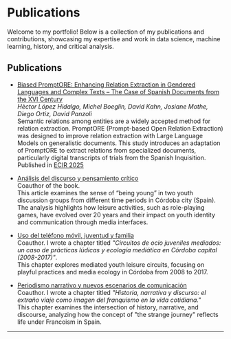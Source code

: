 # Publications

Welcome to my portfolio! Below is a collection of my publications and contributions, showcasing my expertise and work in data science, machine learning, history, and critical analysis.

## Publications

- [Biased PromptORE: Enhancing Relation Extraction in Gendered Languages and Complex Texts – The Case of Spanish Documents from the XVI Century](https://arxiv.org/abs/2406.00027)  
  *Hèctor López Hidalgo, Michel Boeglin, David Kahn, Josiane Mothe, Diego Ortiz, David Panzoli*  
  Semantic relations among entities are a widely accepted method for relation extraction. PromptORE (Prompt-based Open Relation Extraction) was designed to improve relation extraction with Large Language Models on generalistic documents. This study introduces an adaptation of PromptORE to extract relations from specialized documents, particularly digital transcripts of trials from the Spanish Inquisition.
  Published in [ECIR 2025](https://ecir2025.eu/accepted-papers/)

- [Análisis del discurso y pensamiento crítico](https://egregius.es/catalogo/analisis-del-discurso-y-pensamiento-critico/)  
  Coauthor of the book.  
  This article examines the sense of “being young” in two youth discussion groups from different time periods in Córdoba city (Spain). The analysis highlights how leisure activities, such as role-playing games, have evolved over 20 years and their impact on youth identity and communication through media interfaces.

- [Uso del teléfono móvil, juventud y familia](https://egregius.es/catalogo/uso-del-telefono-movil-juventud-y-familia/)  
  Coauthor. I wrote a chapter titled *"Circuitos de ocio juveniles mediados: un caso de prácticas lúdicas y ecología mediática en Córdoba capital (2008-2017)"*.  
  This chapter explores mediated youth leisure circuits, focusing on playful practices and media ecology in Córdoba from 2008 to 2017.

- [Periodismo narrativo y nuevos escenarios de comunicación](https://egregius.es/catalogo/periodismo-narrativo-y-nuevos-escenarios-de-comunicacion/)  
  Coauthor. I wrote a chapter titled *"Historia, narrativa y discurso: el extraño viaje como imagen del franquismo en la vida cotidiana."*  
  This chapter examines the intersection of history, narrative, and discourse, analyzing how the concept of "the strange journey" reflects life under Francoism in Spain.

---

